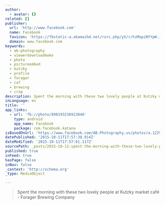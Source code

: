 ```yaml
---
author:
  - avatar: {}
related: []
publisher:
  url: 'http://www.facebook.com'
  name: Facebook
  favicon: 'https://fbstatic-a.akamaihd.net/rsrc.php/yV/r/hzMapiNYYpW.ico'
  domain: www.facebook.com
keywords:
  - ab-photography
  - viewerdownloadmake
  - photo
  - pictureembed
  - kutzky
  - profile
  - forager
  - caf
  - brewing
  - crop
description: Spent the morning with these two lovely people at Kutzky market café - Forager Brewing Company
inLanguage: en
title: ''
app_links:
  - url: 'fb://photo/898193236923846'
    type: android
    app_name: Facebook
    package: com.facebook.katana
isBasedOnUrl: 'https://www.facebook.com/AB.Photography.us/photos/a.122933917783119.25643.104905329585978/898193236923846/?type=3'
datePublished: '2015-10-11T17:57:38.914Z'
dateModified: '2015-10-11T17:57:01.117Z'
sourcePath: _posts/2015-10-11-spent-the-morning-with-these-two-lovely-people-at-kutzky-mar.md
published: true
inFeed: true
hasPage: false
inNav: false
_context: 'http://schema.org'
_type: MediaObject

---
```

> Spent the morning with these two lovely people at Kutzky market café - Forager Brewing Company